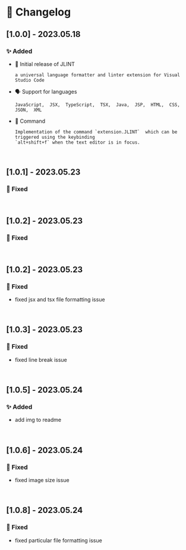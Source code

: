 # 📝 Changelog

## [1.0.0] - 2023.05.18

### ✨ Added

- 🚀 Initial release of JLINT

      a universal language formatter and linter extension for Visual Studio Code


- 🗣️ Support for languages

      JavaScript,  JSX,  TypeScript,  TSX,  Java,  JSP,  HTML,  CSS,  JSON,  XML


- 🎨 Command

      Implementation of the command `extension.JLINT`  which can be triggered using the keybinding
      `alt+shift+f` when the text editor is in focus.

<br>

## [1.0.1] - 2023.05.23

### 🐛 Fixed

<br>

## [1.0.2] - 2023.05.23

### 🐛 Fixed

<br>

## [1.0.2] - 2023.05.23

### 🐛 Fixed
  - fixed jsx and tsx file formatting issue

<br>

## [1.0.3] - 2023.05.23

### 🐛 Fixed
  - fixed line break issue

<br>

## [1.0.5] - 2023.05.24

### ✨ Added
  - add img to readme

<br>

## [1.0.6] - 2023.05.24

### 🐛 Fixed
  - fixed image size issue

<br>

## [1.0.8] - 2023.05.24

### 🐛 Fixed
  - fixed particular file formatting issue